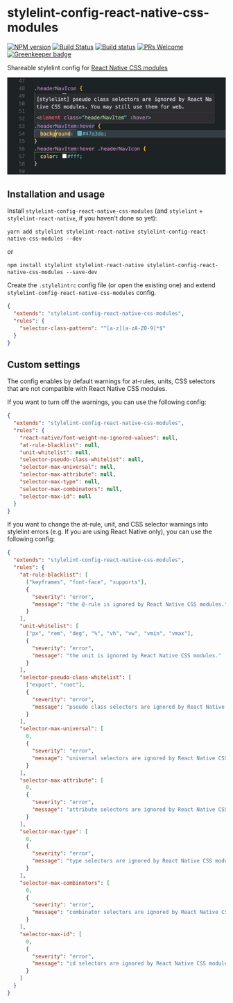# stylelint-config-react-native-css-modules

[![NPM version](http://img.shields.io/npm/v/stylelint-config-react-native-css-modules.svg)](https://www.npmjs.org/package/stylelint-config-react-native-css-modules)
[![Build Status](https://travis-ci.org/kristerkari/stylelint-config-react-native-css-modules.svg?branch=master)](https://travis-ci.org/kristerkari/stylelint-config-react-native-css-modules)
[![Build status](https://ci.appveyor.com/api/projects/status/u4f5x5k6d5ff24qt/branch/master?svg=true)](https://ci.appveyor.com/project/kristerkari/stylelint-config-react-native-css-modules/branch/master)
[![PRs Welcome](https://img.shields.io/badge/PRs-welcome-brightgreen.svg)](https://egghead.io/courses/how-to-contribute-to-an-open-source-project-on-github)
[![Greenkeeper badge](https://badges.greenkeeper.io/kristerkari/stylelint-config-react-native-css-modules.svg)](https://greenkeeper.io/)

Shareable stylelint config for [React Native CSS modules](https://github.com/kristerkari/react-native-css-modules)

<img src="screenshots/warning.png" width="540">

## Installation and usage

Install `stylelint-config-react-native-css-modules` (and `stylelint` + `stylelint-react-native`, if you haven't done so yet):

```
yarn add stylelint stylelint-react-native stylelint-config-react-native-css-modules --dev
```

or

```
npm install stylelint stylelint-react-native stylelint-config-react-native-css-modules --save-dev
```

Create the `.stylelintrc` config file (or open the existing one) and extend `stylelint-config-react-native-css-modules` config.

```json
{
  "extends": "stylelint-config-react-native-css-modules",
  "rules": {
    "selector-class-pattern": "^[a-z][a-zA-Z0-9]*$"
  }
}
```

## Custom settings

The config enables by default warnings for at-rules, units, CSS selectors that are not compatible with React Native CSS modules.

If you want to turn off the warnings, you can use the following config:

```json
{
  "extends": "stylelint-config-react-native-css-modules",
  "rules": {
    "react-native/font-weight-no-ignored-values": null,
    "at-rule-blacklist": null,
    "unit-whitelist": null,
    "selector-pseudo-class-whitelist": null,
    "selector-max-universal": null,
    "selector-max-attribute": null,
    "selector-max-type": null,
    "selector-max-combinators": null,
    "selector-max-id": null
  }
}
```

If you want to change the at-rule, unit, and CSS selector warnings into stylelint errors (e.g. If you are using React Native only), you can use the following config:

```json
{
  "extends": "stylelint-config-react-native-css-modules",
  "rules": {
    "at-rule-blacklist": [
      ["keyframes", "font-face", "supports"],
      {
        "severity": "error",
        "message": "the @-rule is ignored by React Native CSS modules."
      }
    ],
    "unit-whitelist": [
      ["px", "rem", "deg", "%", "vh", "vw", "vmin", "vmax"],
      {
        "severity": "error",
        "message": "the unit is ignored by React Native CSS modules."
      }
    ],
    "selector-pseudo-class-whitelist": [
      ["export", "root"],
      {
        "severity": "error",
        "message": "pseudo class selectors are ignored by React Native CSS modules."
      }
    ],
    "selector-max-universal": [
      0,
      {
        "severity": "error",
        "message": "universal selectors are ignored by React Native CSS modules."
      }
    ],
    "selector-max-attribute": [
      0,
      {
        "severity": "error",
        "message": "attribute selectors are ignored by React Native CSS modules."
      }
    ],
    "selector-max-type": [
      0,
      {
        "severity": "error",
        "message": "type selectors are ignored by React Native CSS modules."
      }
    ],
    "selector-max-combinators": [
      0,
      {
        "severity": "error",
        "message": "combinator selectors are ignored by React Native CSS modules."
      }
    ],
    "selector-max-id": [
      0,
      {
        "severity": "error",
        "message": "id selectors are ignored by React Native CSS modules."
      }
    ]
  }
}
```
